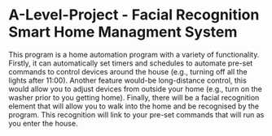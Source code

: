 # A-Level-Project - Facial Recognition Smart Home Managment System

This program is a home automation program with a variety of functionality. Firstly, it can automatically set timers and schedules to automate pre-set commands to control devices around the house (e.g., turning off all the lights after 11:00). Another feature would-be long-distance control, this would allow you to adjust devices from outside your home (e.g., turn on the washer prior to you getting home). Finally, there will be a facial recognition element that will allow you to walk into the home and be recognised by the program. This recognition will link to your pre-set commands that will run as you enter the house.
